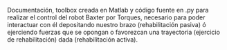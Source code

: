 
Documentación, toolbox creada en Matlab y código fuente en .py para realizar el control del robot Baxter por Torques, necesario para poder interactuar con él depositando nuestro brazo (rehabilitación pasiva) ó ejerciendo fuerzas que se opongan o favorezcan una trayectoria (ejercicio de rehabilitación) dada (rehabilitación activa).
